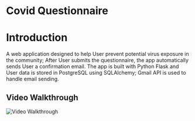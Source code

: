 # Covid Questionnaire

# Introduction
A web application designed to help User prevent potential virus exposure in the community; After User submits the questionnaire, the app automatically sends User a confirmation email. 
The app is built with Python Flask and User data is stored in PostgreSQL using SQLAlchemy; Gmail API is used to handle email sending.

## Video Walkthrough
<img src='http://g.recordit.co/v2Ft2lBI9E.gif' title='Video Walkthrough' width='' alt='Video Walkthrough' />
